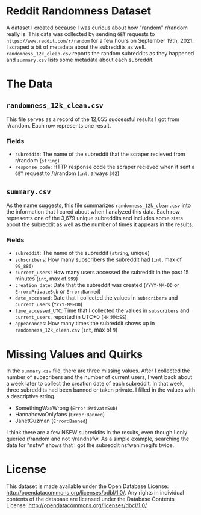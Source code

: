 # Reddit Randomness Dataset
A dataset I created because I was curious about how "random" r/random really is.
This data was collected by sending `GET` requests to `https://www.reddit.com/r/random` for a few hours on September 19th, 2021.
I scraped a bit of metadata about the subreddits as well.
`randomness_12k_clean.csv` reports the random subreddits as they happened and `summary.csv` lists some metadata about each subreddit.

# The Data

## `randomness_12k_clean.csv`
This file serves as a record of the 12,055 successful results I got from r/random.
Each row represents one result.

### Fields
* `subreddit`: The name of the subreddit that the scraper recieved from r/random (`string`)
* `response_code`: HTTP response code the scraper recieved when it sent a `GET` request to /r/random (`int`, always `302`)

## `summary.csv`
As the name suggests, this file summarizes `randomness_12k_clean.csv` into the information that I cared about when I analyzed this data.
Each row represents one of the 3,679 unique subreddits and includes some stats about the subreddit as well as the number of times it appears in the results.

### Fields
* `subreddit`: The name of the subreddit (`string`, unique)
* `subscribers`: How many subscribers the subreddit had (`int`, max of `99_886`) 
* `current_users`: How many users accessed the subreddit in the past 15 minutes (`int`, max of `999`)
* `creation_date`: Date that the subreddit was created (`YYYY-MM-DD` or `Error:PrivateSub` or `Error:Banned`)
* `date_accessed`: Date that I collected the values in `subscribers` and `current_users` (`YYYY-MM-DD`)
* `time_accessed_UTC`: Time that I collected the values in `subscribers` and `current_users`, reported in UTC+0 (`HH:MM:SS`)
* `appearances`: How many times the subreddit shows up in `randomness_12k_clean.csv` (`int`, max of `9`)

# Missing Values and Quirks
In the `summary.csv` file, there are three missing values. 
After I collected the number of subscribers and the number of current users, I went back about a week later to collect the creation date of each subreddit.
In that week, three subreddits had been banned or taken private. I filled in the values with a descriptive string.
* SomethingWasWrong (`Error:PrivateSub`)
* HannahowoOnlyfans (`Error:Banned`)
* JanetGuzman (`Error:Banned`)

I think there are a few NSFW subreddits in the results, even though I only queried r/random and not r/randnsfw. 
As a simple example, searching the data for "nsfw" shows that I got the subreddit nsfwanimegifs twice.


# License
This dataset is made available under the Open Database License: http://opendatacommons.org/licenses/odbl/1.0/. Any rights in individual contents of the database are licensed under the Database Contents License: http://opendatacommons.org/licenses/dbcl/1.0/
